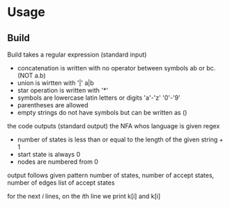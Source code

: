 # Usage
## Build
Build takes a regular expression (standard input)

- concatenation is written with no operator between symbols ab or bc. (NOT a.b)
- union is wirtten with '|' a|b
- star operation is written with '*'
- symbols are lowercase latin letters or digits 'a'-'z' '0'-'9'
- parentheses are allowed
- empty strings do not have symbols but can be written as ()

the code outputs (standard output) the NFA whos language is given regex 
- number of states is less than or equal to the length of the given string + 1
- start state is always 0
- nodes are numbered from 0

output follows given pattern
number of states, number of accept states, number of edges
list of accept states

for the next *i* lines, on the *i*th line we print k[i] and k[i]

